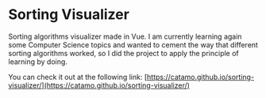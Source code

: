 # Sorting Visualizer

Sorting algorithms visualizer made in Vue. I am currently learning again some Computer Science topics and wanted to cement the way that different sorting algorithms worked, so I did the project to apply the principle of learning by doing.

You can check it out at the following link: [https://catamo.github.io/sorting-visualizer/](https://catamo.github.io/sorting-visualizer/)